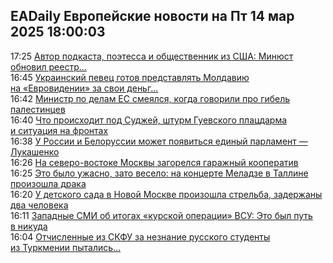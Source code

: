 <h2>EADaily Европейские новости на Пт 14 мар 2025 18:00:03</h2>
<div class="rssn table">
  <span class="smaller gray hspace">17:25</span> <a class="nodecor" href="https://eadaily.com/ru/news/2025/03/14/avtor-podkasta-poetessa-i-obshchestvennik-iz-ssha-minyust-obnovil-reestr-inoagentov">Автор подкаста, поэтесса и общественник из США: Минюст обновил реестр...</a>
</div>
<div class="rssn table">
  <span class="smaller gray hspace">16:45</span> <a class="nodecor" href="https://eadaily.com/ru/news/2025/03/14/ukrainskiy-pevec-gotov-predstavlyat-moldaviyu-na-evrovidenii-za-svoi-dengi">Украинский певец готов представлять Молдавию на «Евровидении» за свои деньг...</a>
</div>
<div class="rssn table">
  <span class="smaller gray hspace">16:42</span> <a class="nodecor" href="https://eadaily.com/ru/news/2025/03/14/ministr-po-delam-es-smeyalsya-kogda-govorili-pro-gibel-palestincev">Министр по делам ЕС смеялся, когда говорили про гибель палестинцев</a>
</div>
<div class="rssn table">
  <span class="smaller gray hspace">16:40</span> <a class="nodecor" href="https://eadaily.com/ru/news/2025/03/14/chto-proishodit-pod-sudzhey-shturm-guevskogo-placdarma-i-situaciya-na-frontah">Что происходит под Суджей, штурм Гуевского плацдарма и ситуация на фронтах</a>
</div>
<div class="rssn table">
  <span class="smaller gray hspace">16:38</span> <a class="nodecor" href="https://eadaily.com/ru/news/2025/03/14/u-rossii-i-belorussii-mozhet-poyavitsya-edinyy-parlament-lukashenko">У России и Белоруссии может появиться единый парламент — Лукашенко</a>
</div>
<div class="rssn table">
  <span class="smaller gray hspace">16:26</span> <a class="nodecor" href="https://eadaily.com/ru/news/2025/03/14/na-severo-vostoke-moskvy-zagorelsya-garazhnyy-kooperativ">На северо-востоке Москвы загорелся гаражный кооператив</a>
</div>
<div class="rssn table">
  <span class="smaller gray hspace">16:25</span> <a class="nodecor" href="https://eadaily.com/ru/news/2025/03/14/eto-bylo-uzhasno-zato-veselo-na-koncerte-meladze-v-talline-proizoshla-draka">Это было ужасно, зато весело: на концерте Меладзе в Таллине произошла драка</a>
</div>
<div class="rssn table">
  <span class="smaller gray hspace">16:20</span> <a class="nodecor" href="https://eadaily.com/ru/news/2025/03/14/u-detskogo-sada-v-novoy-moskve-proizoshla-strelba-zaderzhany-dva-cheloveka">У детского сада в Новой Москве произошла стрельба, задержаны два человека</a>
</div>
<div class="rssn table">
  <span class="smaller gray hspace">16:11</span> <a class="nodecor" href="https://eadaily.com/ru/news/2025/03/14/zapadnye-smi-ob-itogah-kurskoy-operacii-vsu-eto-byl-put-v-nikuda">Западные СМИ об итогах «курской операции» ВСУ: Это был путь в никуда</a>
</div>
<div class="rssn table">
  <span class="smaller gray hspace">16:04</span> <a class="nodecor" href="https://eadaily.com/ru/news/2025/03/14/otchislennye-iz-skfu-za-neznanie-russkogo-studenty-iz-turkmenii-pytalis-ustroit-bunt">Отчисленные из СКФУ за незнание русского студенты из Туркмении пытались...</a>
</div>
